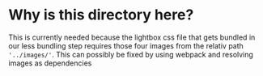# Why is this directory here?
This is currently needed because the lightbox css file that gets bundled 
in our less bundling step requires those four images from the relativ path
`'../images/'`. This can possibly be fixed by using webpack and resolving 
images as dependencies